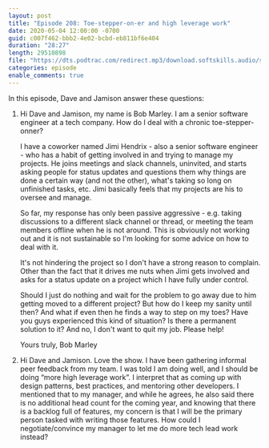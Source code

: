 ```yaml
---
layout: post
title: "Episode 208: Toe-stepper-on-er and high leverage work"
date: 2020-05-04 12:00:00 -0700
guid: c007f462-bbb2-4e02-bcbd-eb811bf6e404
duration: "28:27"
length: 29510898
file: "https://dts.podtrac.com/redirect.mp3/download.softskills.audio/sse-208.mp3"
categories: episode
enable_comments: true
---
```


In this episode, Dave and Jamison answer these questions:

1. Hi Dave and Jamison, my name is Bob Marley. I am a senior software engineer at a tech company. How do I deal with a chronic toe-stepper-onner?
   
   I have a coworker named Jimi Hendrix - also a senior software engineer - who has a habit of getting involved in and trying to manage my projects. He joins meetings and slack channels, uninvited, and starts asking people for status updates and questions them why things are done a certain way (and not the other), what's taking so long on unfinished tasks, etc. Jimi basically feels that my projects are his to oversee and manage.
   
   So far, my response has only been passive aggressive - e.g. taking discussions to a different slack channel or thread, or meeting the team members offline when he is not around. This is obviously not working out and it is not sustainable so I'm looking for some advice on how to deal with it.
   
   It's not hindering the project so I don't have a strong reason to complain. Other than the fact that it drives me nuts when Jimi gets involved and asks for a status update on a project which I have fully under control.
   
   Should I just do nothing and wait for the problem to go away due to him getting moved to a different project? But how do I keep my sanity until then? And what if even then he finds a way to step on my toes? Have you guys experienced this kind of situation? Is there a permanent solution to it?   And no, I don't want to quit my job. Please help!
   
   Yours truly,
   Bob Marley


2. Hi Dave and Jamison. Love the show.
   I have been gathering informal peer feedback from my team. I was told I am doing well, and I should be doing “more high leverage work”. I interpret that as coming up with design patterns, best practices, and mentoring other developers. I mentioned that to my manager, and while he agrees, he also said there is no additional head count for the coming year, and knowing that there is a backlog full of features, my concern is that I will be the primary person tasked with writing those features. How could I negotiate/convince my manager to let me do more tech lead work instead? 
